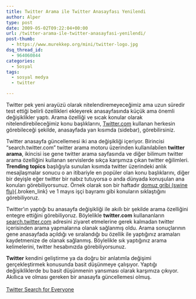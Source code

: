 ```yaml
---
title: Twitter Arama ile Twitter Anasayfası Yenilendi
author: Alper
type: post
date: 2009-05-02T09:22:04+00:00
url: /twitter-arama-ile-twitter-anasayfasi-yenilendi/
post-thumb:
  - https://www.murekkep.org/mini/twitter-logo.jpg
dsq_thread_id:
  - 964060844
categories:
  - Sosyal
tags:
  - sosyal medya
  - twitter

---
```

Twitter pek yeni arayüzü olarak nitelendiremeyeceğimiz ama uzun süredir test ettiği belirli özellikleri ekleyerek anasayfasında küçük ama önemli değişiklikler yaptı. Arama özelliği ve sıcak konular olarak nitelendirebileceğimiz konu başlıklarını, [Twitter.com][1] kullanan herkesin görebileceği şekilde, anasayfada yan kısımda (sidebar), görebilirsiniz. 

Twitter anasayfa güncellemesi iki ana değişikliği içeriyor. Birincisi &#8220;search.twitter.com&#8221; twitter arama motoru üzerinden kullanılabilen **twitter arama**, ikincisi ise gene twitter arama sayfasında ve diğer bilimum twitter arama özelliğini kullanan servislerde sıkça karşımıza çıkan twitter eğilimleri. **Trending topics** başlığıyla sunulan kısımda twitter üzerindeki anlık mesajlaşmalar sonucu o an itibariyle en popüler olan konu başlıklarını, diğer bir deyişle eğer twitter bir nabız tutuyorsa o anda dünyada konuşulan ana konuları görebiliyorsunuz. Örnek olarak son bir haftadır [domuz gribi (swine flu)][2]{.broken_link} ve 1 mayıs işçi bayramı gibi konuların sıklaştığını görebiliyoruz. 

Twitter&#8217;ın yaptığı bu anasayfa değişikliği ile akıllı bir şekilde arama özelliğini entegre ettiğini görebiliyoruz. Böylelikle **twitter.com** kullananların [search.twitter.com][3] adresini ziyaret etmelerine gerek kalmadan twitter içerisinden arama yapmalarına olanak sağlanmış oldu. Arama sonuçlarının gene anasayfada açıldığı ve sıralandığı bu özellik ile yaptığınız aramaları kaydetmenize de olanak sağlanmış. Böylelikle sık yaptığınız arama kelimelerini, twitter hesabınızda görebiliyorsunuz. 

**Twitter** kendini geliştirme ya da doğru bir anlatımla değişimi gerçekleştirmek konusunda basit düşünmeye çalışıyor. Yaptığı değişikliklerde bu basit düşünmenin yansıması olarak karşımıza çıkıyor. Akıllıca ve olması gereken bir anasayfa güncellemesi olmuş.  
[  
Twitter Search for Everyone][4]

 [1]: https://twitter.com
 [2]: https://www.murekkep.org/domuz-gribi-swine-flu-2229
 [3]: https://search.twitter.com
 [4]: https://blog.twitter.com/2009/04/twitter-search-for-everyone.html